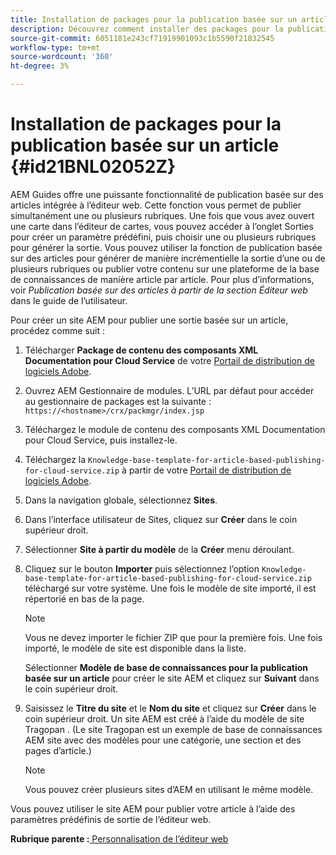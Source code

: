 ```yaml
---
title: Installation de packages pour la publication basée sur un article
description: Découvrez comment installer des packages pour la publication basée sur un article
source-git-commit: 6051181e243cf71919901093c1b5590f21832545
workflow-type: tm+mt
source-wordcount: '360'
ht-degree: 3%

---
```



# Installation de packages pour la publication basée sur un article {#id21BNL02052Z}

AEM Guides offre une puissante fonctionnalité de publication basée sur des articles intégrée à l’éditeur web. Cette fonction vous permet de publier simultanément une ou plusieurs rubriques. Une fois que vous avez ouvert une carte dans l’éditeur de cartes, vous pouvez accéder à l’onglet Sorties pour créer un paramètre prédéfini, puis choisir une ou plusieurs rubriques pour générer la sortie. Vous pouvez utiliser la fonction de publication basée sur des articles pour générer de manière incrémentielle la sortie d’une ou de plusieurs rubriques ou publier votre contenu sur une plateforme de la base de connaissances de manière article par article. Pour plus d’informations, voir *Publication basée sur des articles à partir de la section Éditeur web* dans le guide de l’utilisateur.

Pour créer un site AEM pour publier une sortie basée sur un article, procédez comme suit :

1. Télécharger **Package de contenu des composants XML Documentation pour Cloud Service** de votre [Portail de distribution de logiciels Adobe](https://experience.adobe.com/#/downloads/content/software-distribution/en/general.html).
1. Ouvrez AEM Gestionnaire de modules. L’URL par défaut pour accéder au gestionnaire de packages est la suivante : `https://<hostname>/crx/packmgr/index.jsp`
1. Téléchargez le module de contenu des composants XML Documentation pour Cloud Service, puis installez-le.
1. Téléchargez la `Knowledge-base-template-for-article-based-publishing-for-cloud-service.zip` à partir de votre [Portail de distribution de logiciels Adobe](https://experience.adobe.com/#/downloads/content/software-distribution/en/general.html).
1. Dans la navigation globale, sélectionnez **Sites**.
1. Dans l’interface utilisateur de Sites, cliquez sur **Créer** dans le coin supérieur droit.
1. Sélectionner **Site à partir du modèle** de la **Créer** menu déroulant.
1. Cliquez sur le bouton **Importer** puis sélectionnez l’option `Knowledge-base-template-for-article-based-publishing-for-cloud-service.zip` téléchargé sur votre système. Une fois le modèle de site importé, il est répertorié en bas de la page.

   >[!NOTE]
   >
   > Vous ne devez importer le fichier ZIP que pour la première fois. Une fois importé, le modèle de site est disponible dans la liste.

   Sélectionner **Modèle de base de connaissances pour la publication basée sur un article** pour créer le site AEM et cliquez sur **Suivant** dans le coin supérieur droit.

1. Saisissez le **Titre du site** et le **Nom du site** et cliquez sur **Créer** dans le coin supérieur droit. Un site AEM est créé à l’aide du modèle de site Tragopan . \(Le site Tragopan est un exemple de base de connaissances AEM site avec des modèles pour une catégorie, une section et des pages d’article.\)

   >[!NOTE]
   >
   > Vous pouvez créer plusieurs sites d’AEM en utilisant le même modèle.


Vous pouvez utiliser le site AEM pour publier votre article à l’aide des paramètres prédéfinis de sortie de l’éditeur web.

**Rubrique parente :**[ Personnalisation de l’éditeur web](conf-web-editor.md)


